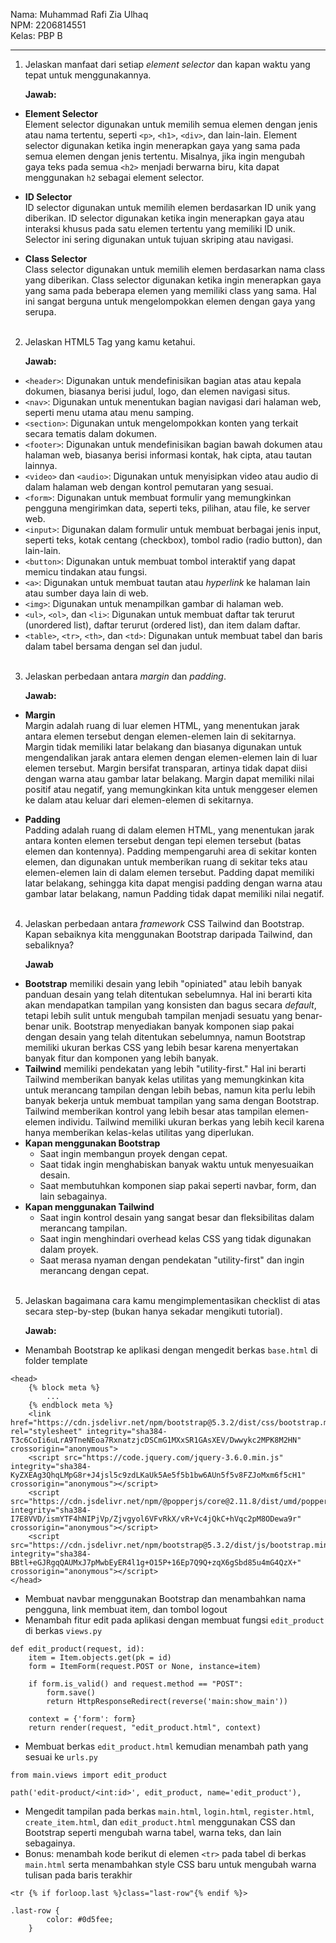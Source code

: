 Nama: Muhammad Rafi Zia Ulhaq<br>
NPM: 2206814551<br>
Kelas: PBP B
<hr>

1. Jelaskan manfaat dari setiap *element selector* dan kapan waktu yang tepat untuk menggunakannya.

    **Jawab:**

* **Element Selector**<br>
Element selector digunakan untuk memilih semua elemen dengan jenis atau nama tertentu, seperti `<p>`, `<h1>`, `<div>`, dan lain-lain. Element selector digunakan ketika ingin menerapkan gaya yang sama pada semua elemen dengan jenis tertentu. Misalnya, jika ingin mengubah gaya teks pada semua `<h2>` menjadi berwarna biru, kita dapat menggunakan `h2` sebagai element selector.

* **ID Selector**<br>
ID selector digunakan untuk memilih elemen berdasarkan ID unik yang diberikan. ID selector digunakan ketika ingin menerapkan gaya atau interaksi khusus pada satu elemen tertentu yang memiliki ID unik. Selector ini sering digunakan untuk tujuan skriping atau navigasi.

* **Class Selector**<br>
Class selector digunakan untuk memilih elemen berdasarkan nama class yang diberikan. Class selector digunakan ketika ingin menerapkan gaya yang sama pada beberapa elemen yang memiliki class yang sama. Hal ini sangat berguna untuk mengelompokkan elemen dengan gaya yang serupa.
<br><br>


2. Jelaskan HTML5 Tag yang kamu ketahui.

    **Jawab:**

* `<header>`: Digunakan untuk mendefinisikan bagian atas atau kepala dokumen, biasanya berisi judul, logo, dan elemen navigasi situs.
* `<nav>`: Digunakan untuk menentukan bagian navigasi dari halaman web, seperti menu utama atau menu samping.
* `<section>`: Digunakan untuk mengelompokkan konten yang terkait secara tematis dalam dokumen.
* `<footer>`: Digunakan untuk mendefinisikan bagian bawah dokumen atau halaman web, biasanya berisi informasi kontak, hak cipta, atau tautan lainnya.
* `<video>` dan `<audio>`: Digunakan untuk menyisipkan video atau audio di dalam halaman web dengan kontrol pemutaran yang sesuai.
* `<form>`: Digunakan untuk membuat formulir yang memungkinkan pengguna mengirimkan data, seperti teks, pilihan, atau file, ke server web.
* `<input>`: Digunakan dalam formulir untuk membuat berbagai jenis input, seperti teks, kotak centang (checkbox), tombol radio (radio button), dan lain-lain.
* `<button>`: Digunakan untuk membuat tombol interaktif yang dapat memicu tindakan atau fungsi.
* `<a>`: Digunakan untuk membuat tautan atau *hyperlink* ke halaman lain atau sumber daya lain di web.
* `<img>`: Digunakan untuk menampilkan gambar di halaman web.
* `<ul>`, `<ol>`, dan `<li>`: Digunakan untuk membuat daftar tak terurut (unordered list), daftar terurut (ordered list), dan item dalam daftar.
* `<table>`, `<tr>`, `<th>`, dan `<td>`: Digunakan untuk membuat tabel dan baris dalam tabel bersama dengan sel dan judul.
<br><br>


3. Jelaskan perbedaan antara *margin* dan *padding*.

    **Jawab:**

* **Margin**<br>
Margin adalah ruang di luar elemen HTML, yang menentukan jarak antara elemen tersebut dengan elemen-elemen lain di sekitarnya.
Margin tidak memiliki latar belakang dan biasanya digunakan untuk mengendalikan jarak antara elemen dengan elemen-elemen lain di luar elemen tersebut. Margin bersifat transparan, artinya tidak dapat diisi dengan warna atau gambar latar belakang. Margin dapat memiliki nilai positif atau negatif, yang memungkinkan kita untuk menggeser elemen ke dalam atau keluar dari elemen-elemen di sekitarnya.

* **Padding**<br>
Padding adalah ruang di dalam elemen HTML, yang menentukan jarak antara konten elemen tersebut dengan tepi elemen tersebut (batas elemen dan kontennya). Padding mempengaruhi area di sekitar konten elemen, dan digunakan untuk memberikan ruang di sekitar teks atau elemen-elemen lain di dalam elemen tersebut. Padding dapat memiliki latar belakang, sehingga kita dapat mengisi padding dengan warna atau gambar latar belakang, namun Padding tidak dapat memiliki nilai negatif.
<br><br>


4. Jelaskan perbedaan antara *framework* CSS Tailwind dan Bootstrap. Kapan sebaiknya kita menggunakan Bootstrap daripada Tailwind, dan sebaliknya?

    **Jawab**

* **Bootstrap** memiliki desain yang lebih "opiniated" atau lebih banyak panduan desain yang telah ditentukan sebelumnya. Hal ini berarti kita akan mendapatkan tampilan yang konsisten dan bagus secara *default*, tetapi lebih sulit untuk mengubah tampilan menjadi sesuatu yang benar-benar unik. Bootstrap menyediakan banyak komponen siap pakai dengan desain yang telah ditentukan sebelumnya, namun Bootstrap memiliki ukuran berkas CSS yang lebih besar karena menyertakan banyak fitur dan komponen yang lebih banyak.
* **Tailwind** memiliki pendekatan yang lebih "utility-first." Hal ini berarti Tailwind memberikan banyak kelas utilitas yang memungkinkan kita untuk merancang tampilan dengan lebih bebas, namun kita perlu lebih banyak bekerja untuk membuat tampilan yang sama dengan Bootstrap. Tailwind memberikan kontrol yang lebih besar atas tampilan elemen-elemen individu. Tailwind memiliki ukuran berkas yang lebih kecil karena hanya memberikan kelas-kelas utilitas yang diperlukan.
* **Kapan menggunakan Bootstrap**
    * Saat ingin membangun proyek dengan cepat.
    * Saat tidak ingin menghabiskan banyak waktu untuk menyesuaikan desain.
    * Saat membutuhkan komponen siap pakai seperti navbar, form, dan lain sebagainya.
* **Kapan menggunakan Tailwind**
    * Saat ingin kontrol desain yang sangat besar dan fleksibilitas dalam merancang tampilan.
    * Saat ingin menghindari overhead kelas CSS yang tidak digunakan dalam proyek.
    * Saat merasa nyaman dengan pendekatan "utility-first" dan ingin merancang dengan cepat.
<br><br>


5. Jelaskan bagaimana cara kamu mengimplementasikan checklist di atas secara step-by-step (bukan hanya sekadar mengikuti tutorial).

    **Jawab:**

* Menambah Bootstrap ke aplikasi dengan mengedit berkas `base.html` di folder template
```
<head>
    {% block meta %}
        ...
    {% endblock meta %}
    <link href="https://cdn.jsdelivr.net/npm/bootstrap@5.3.2/dist/css/bootstrap.min.css" rel="stylesheet" integrity="sha384-T3c6CoIi6uLrA9TneNEoa7RxnatzjcDSCmG1MXxSR1GAsXEV/Dwwykc2MPK8M2HN" crossorigin="anonymous">
    <script src="https://code.jquery.com/jquery-3.6.0.min.js" integrity="sha384-KyZXEAg3QhqLMpG8r+J4jsl5c9zdLKaUk5Ae5f5b1bw6AUn5f5v8FZJoMxm6f5cH1" crossorigin="anonymous"></script>
    <script src="https://cdn.jsdelivr.net/npm/@popperjs/core@2.11.8/dist/umd/popper.min.js" integrity="sha384-I7E8VVD/ismYTF4hNIPjVp/Zjvgyol6VFvRkX/vR+Vc4jQkC+hVqc2pM8ODewa9r" crossorigin="anonymous"></script>
    <script src="https://cdn.jsdelivr.net/npm/bootstrap@5.3.2/dist/js/bootstrap.min.js" integrity="sha384-BBtl+eGJRgqQAUMxJ7pMwbEyER4l1g+O15P+16Ep7Q9Q+zqX6gSbd85u4mG4QzX+" crossorigin="anonymous"></script>
</head>
```
* Membuat navbar menggunakan Bootstrap dan menambahkan nama pengguna, link membuat item, dan tombol logout
* Menambah fitur edit pada aplikasi dengan membuat fungsi `edit_product` di berkas `views.py`
```
def edit_product(request, id):
    item = Item.objects.get(pk = id)
    form = ItemForm(request.POST or None, instance=item)

    if form.is_valid() and request.method == "POST":
        form.save()
        return HttpResponseRedirect(reverse('main:show_main'))

    context = {'form': form}
    return render(request, "edit_product.html", context)
```
* Membuat berkas `edit_product.html` kemudian menambah path yang sesuai ke `urls.py`
```
from main.views import edit_product
```
```
path('edit-product/<int:id>', edit_product, name='edit_product'),
```
* Mengedit tampilan pada berkas `main.html`, `login.html`, `register.html`, `create_item.html`, dan `edit_product.html` menggunakan CSS dan Bootstrap seperti mengubah warna tabel, warna teks, dan lain sebagainya.
* Bonus: menambah kode berikut di elemen `<tr>` pada tabel di berkas `main.html` serta menambahkan style CSS baru untuk mengubah warna tulisan pada baris terakhir
```
<tr {% if forloop.last %}class="last-row"{% endif %}>
```
```
.last-row {
        color: #0d5fee;
    }
```


